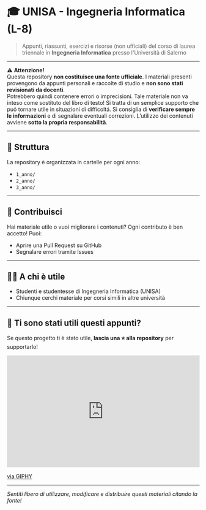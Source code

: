 # 🎓 UNISA - Ingegneria Informatica (L-8)

> Appunti, riassunti, esercizi e risorse (non ufficiali) del corso di laurea triennale in **Ingegneria Informatica** presso l'Università di Salerno

---

⚠️ **Attenzione!**  
Questa repository **non costituisce una fonte ufficiale**. I materiali presenti provengono da appunti personali e raccolte di studio e **non sono stati revisionati da docenti**.  
Potrebbero quindi contenere errori o imprecisioni. Tale materiale non va inteso come sostituto del libro di testo! Si tratta di un semplice supporto che puó tornare utile in situazioni di difficoltá.
Si consiglia di **verificare sempre le informazioni** e di segnalare eventuali correzioni. L’utilizzo dei contenuti avviene **sotto la propria responsabilità**.


---

## 📂 Struttura

La repository è organizzata in cartelle per ogni anno:

- `1_anno/` 
- `2_anno/` 
- `3_anno/` 

---

## 🤝 Contribuisci

Hai materiale utile o vuoi migliorare i contenuti? Ogni contributo è ben accetto! Puoi:
- Aprire una Pull Request su GitHub
- Segnalare errori tramite Issues

---

## 👨‍🎓 A chi è utile

- Studenti e studentesse di Ingegneria Informatica (UNISA)
- Chiunque cerchi materiale per corsi simili in altre università

---

## 💖 Ti sono stati utili questi appunti?

Se questo progetto ti è stato utile, **lascia una ⭐️ alla repository** per supportarlo!  

<div style="width:100%;height:0;padding-bottom:58%;position:relative;"><iframe src="https://giphy.com/embed/CY3A9zOlZR8uhFbeok" width="100%" height="100%" style="position:absolute" frameBorder="0" class="giphy-embed" allowFullScreen></iframe></div><p><a href="https://giphy.com/gifs/TOEIAnimationUK-goku-dragon-ball-super-ultra-instinct-CY3A9zOlZR8uhFbeok">via GIPHY</a></p>

---

*Sentiti libero di utilizzare, modificare e distribuire questi materiali citando la fonte!*
